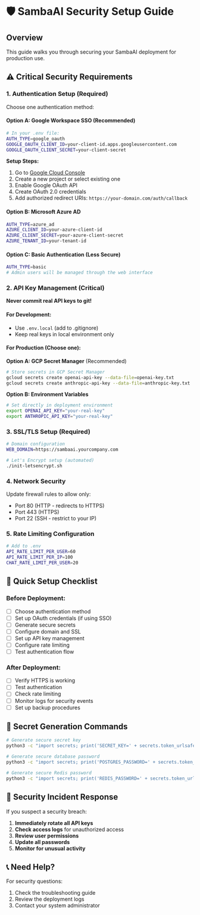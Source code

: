 # 🛡️ SambaAI Security Setup Guide

## Overview
This guide walks you through securing your SambaAI deployment for production use.

## ⚠️ Critical Security Requirements

### 1. **Authentication Setup** (Required)
Choose one authentication method:

#### Option A: Google Workspace SSO (Recommended)
```bash
# In your .env file:
AUTH_TYPE=google_oauth
GOOGLE_OAUTH_CLIENT_ID=your-client-id.apps.googleusercontent.com
GOOGLE_OAUTH_CLIENT_SECRET=your-client-secret
```

**Setup Steps:**
1. Go to [Google Cloud Console](https://console.cloud.google.com)
2. Create a new project or select existing one
3. Enable Google OAuth API
4. Create OAuth 2.0 credentials
5. Add authorized redirect URIs: `https://your-domain.com/auth/callback`

#### Option B: Microsoft Azure AD
```bash
AUTH_TYPE=azure_ad
AZURE_CLIENT_ID=your-azure-client-id
AZURE_CLIENT_SECRET=your-azure-client-secret
AZURE_TENANT_ID=your-tenant-id
```

#### Option C: Basic Authentication (Less Secure)
```bash
AUTH_TYPE=basic
# Admin users will be managed through the web interface
```

### 2. **API Key Management** (Critical)
**Never commit real API keys to git!**

#### For Development:
- Use `.env.local` (add to .gitignore)
- Keep real keys in local environment only

#### For Production (Choose one):

**Option A: GCP Secret Manager** (Recommended)
```bash
# Store secrets in GCP Secret Manager
gcloud secrets create openai-api-key --data-file=openai-key.txt
gcloud secrets create anthropic-api-key --data-file=anthropic-key.txt
```

**Option B: Environment Variables**
```bash
# Set directly in deployment environment
export OPENAI_API_KEY="your-real-key"
export ANTHROPIC_API_KEY="your-real-key"
```

### 3. **SSL/TLS Setup** (Required)
```bash
# Domain configuration
WEB_DOMAIN=https://sambaai.yourcompany.com

# Let's Encrypt setup (automated)
./init-letsencrypt.sh
```

### 4. **Network Security**
Update firewall rules to allow only:
- Port 80 (HTTP - redirects to HTTPS)
- Port 443 (HTTPS)
- Port 22 (SSH - restrict to your IP)

### 5. **Rate Limiting Configuration**
```bash
# Add to .env
API_RATE_LIMIT_PER_USER=60
API_RATE_LIMIT_PER_IP=100
CHAT_RATE_LIMIT_PER_USER=20
```

## 🚀 Quick Setup Checklist

### Before Deployment:
- [ ] Choose authentication method
- [ ] Set up OAuth credentials (if using SSO)
- [ ] Generate secure secrets
- [ ] Configure domain and SSL
- [ ] Set up API key management
- [ ] Configure rate limiting
- [ ] Test authentication flow

### After Deployment:
- [ ] Verify HTTPS is working
- [ ] Test authentication
- [ ] Check rate limiting
- [ ] Monitor logs for security events
- [ ] Set up backup procedures

## 🔐 Secret Generation Commands

```bash
# Generate secure secret key
python3 -c "import secrets; print('SECRET_KEY=' + secrets.token_urlsafe(32))"

# Generate secure database password
python3 -c "import secrets; print('POSTGRES_PASSWORD=' + secrets.token_urlsafe(16))"

# Generate secure Redis password
python3 -c "import secrets; print('REDIS_PASSWORD=' + secrets.token_urlsafe(16))"
```

## 🚨 Security Incident Response

If you suspect a security breach:
1. **Immediately rotate all API keys**
2. **Check access logs** for unauthorized access
3. **Review user permissions**
4. **Update all passwords**
5. **Monitor for unusual activity**

## 📞 Need Help?

For security questions:
1. Check the troubleshooting guide
2. Review the deployment logs
3. Contact your system administrator 